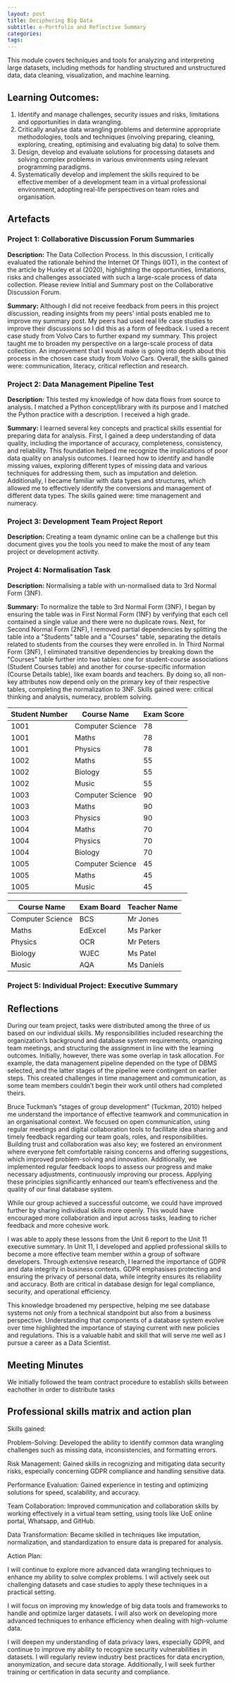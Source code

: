 ```yaml
---
layout: post
title: Deciphering Big Data
subtitle: e-Portfolio and Reflective Summary
categories: 
tags:
---
```

This module covers techniques and tools for analyzing and interpreting large datasets, including methods for handling structured and unstructured data, data cleaning, visualization, and machine learning.

## Learning Outcomes:
1. Identify and manage challenges, security issues and risks, limitations and opportunities in data wrangling.
2. Critically analyse data wrangling problems and determine appropriate methodologies, tools and techniques (involving preparing, cleaning, exploring, creating, optimising and evaluating big data) to solve them.
3. Design, develop and evaluate solutions for processing datasets and solving complex problems in various environments using relevant programming paradigms.
4. Systematically develop and implement the skills required to be effective member of a development team in a virtual professional environment, adopting real-life perspectives on team roles and organisation.

## Artefacts
### Project 1: Collaborative Discussion Forum Summaries 

<strong>Description:</strong> The Data Collection Process. In this discussion, I critically evaluated the rationale behind the Internet Of Things (IOT), in the context of the article by Huxley et al (2020), highlighting the opportunities, limitations, risks and challenges associated with such a large-scale process of data collection. Please review Initial and Summary post on the Collaborative Discussion Forum.

<strong>Summary:</strong> Although I did not receive feedback from peers in this project discussion, reading insights from my peers' intial posts enabled me to improve my summary post. My peers had used real life case studies to improve their discussions so I did this as a form of feedback. I used a recent case study from Volvo Cars to further expand my summary. This project taught me to broaden my perspective on a large-scale process of data collection. An improvement that I would make is going into depth about this process in the chosen case study from Volvo Cars. Overall, the skills gained were: communication, literacy, critical reflection and research.

### Project 2: Data Management Pipeline Test

<strong>Description:</strong> This tested my knowledge of how data flows from source to analysis. I matched a Python concept/library with its purpose and I matched the Python practice with a description. I received a high grade.

<strong>Summary:</strong> I learned several key concepts and practical skills essential for preparing data for analysis. First, I gained a deep understanding of data quality, including the importance of accuracy, completeness, consistency, and reliability. This foundation helped me recognize the implications of poor data quality on analysis outcomes. I learned how to identify and handle missing values, exploring different types of missing data and various techniques for addressing them, such as imputation and deletion. Additionally, I became familiar with data types and structures, which allowed me to effectively identify the conversions and management of different data types. The skills gained were: time management and numeracy.

### Project 3: Development Team Project Report
<strong>Description:</strong> 
Creating a team dynamic online can be a challenge but this document gives you the tools you need to make the most of any team project or development activity.

### Project 4: Normalisation Task

<strong>Description:</strong> Normalising a table with un-normalised data to 3rd Normal Form (3NF).

<strong>Summary:</strong> To normalize the table to 3rd Normal Form (3NF), I began by ensuring the table was in First Normal Form (1NF) by verifying that each cell contained a single value and there were no duplicate rows. Next, for Second Normal Form (2NF), I removed partial dependencies by splitting the table into a "Students" table and a "Courses" table, separating the details related to students from the courses they were enrolled in. In Third Normal Form (3NF), I eliminated transitive dependencies by breaking down the "Courses" table further into two tables: one for student-course associations (Student Courses table) and another for course-specific information (Course Details table), like exam boards and teachers. By doing so, all non-key attributes now depend only on the primary key of their respective tables, completing the normalization to 3NF. Skills gained were: critical thinking and analysis, numeracy, problem solving.


| Student Number| Course Name   | Exam Score    |
|---------------|---------------|---------------|
| 1001          | Computer Science|  78  |
| 1001          | Maths  | 78 |
| 1001          | Physics  | 78  |
| 1002          | Maths  | 55  |
| 1002          | Biology | 55  |
| 1002          | Music  | 55 |
| 1003          | Computer Science  | 90  |
| 1003          | Maths  | 90 |
| 1003          | Physics  | 90 |
| 1004          | Maths  | 70  |
| 1004          | Physics  | 70 |
| 1004          | Biology  | 70  |
| 1005          | Computer Science  | 45 |
| 1005          | Maths | 45  |
| 1005          | Music  | 45  |

| Course Name      | Exam Board      | Teacher Name      |
|---------------|---------------|---------------|
| Computer Science | BCS | Mr Jones |
| Maths | EdExcel  | Ms Parker  |
| Physics  | OCR | Mr Peters  |
| Biology  | WJEC  | Ms Patel  |
| Music | AQA  | Ms Daniels |

### Project 5: Individual Project: Executive Summary
## Reflections

During our team project, tasks were distributed among the three of us based on our individual skills. My responsibilities included researching the organization’s background and database system requirements, organizing team meetings, and structuring the assignment in line with the learning outcomes. Initially, however, there was some overlap in task allocation. For example, the data management pipeline depended on the type of DBMS selected, and the latter stages of the pipeline were contingent on earlier steps. This created challenges in time management and communication, as some team members couldn’t begin their work until others had completed theirs.

Bruce Tuckman’s “stages of group development” (Tuckman, 2010) helped me understand the importance of effective teamwork and communication in an organisational context. We focused on open communication, using regular meetings and digital collaboration tools to facilitate idea sharing and timely feedback regarding our team goals, roles, and responsibilities. Building trust and collaboration was also key; we fostered an environment where everyone felt comfortable raising concerns and offering suggestions, which improved problem-solving and innovation. Additionally, we implemented regular feedback loops to assess our progress and make necessary adjustments, continuously improving our process. Applying these principles significantly enhanced our team’s effectiveness and the quality of our final database system.

While our group achieved a successful outcome, we could have improved further by sharing individual skills more openly. This would have encouraged more collaboration and input across tasks, leading to richer feedback and more cohesive work.

I was able to apply these lessons from the Unit 6 report to the Unit 11 executive summary. In Unit 11, I developed and applied professional skills to become a more effective team member within a group of software developers. Through extensive research, I learned the importance of GDPR and data integrity in business contexts. GDPR emphasises protecting and ensuring the privacy of personal data, while integrity ensures its reliability and accuracy. Both are critical in database design for legal compliance, security, and operational efficiency.

This knowledge broadened my perspective, helping me see database systems not only from a technical standpoint but also from a business perspective. Understanding that components of a database system evolve over time highlighted the importance of staying current with new policies and regulations. This is a valuable habit and skill that will serve me well as I pursue a career as a Data Scientist.

## Meeting Minutes
We initially followed the team contract procedure to establish skills between eachother in order to distribute tasks

## Professional skills matrix and action plan

Skills gained:

Problem-Solving: Developed the ability to identify common data wrangling challenges such as missing data, inconsistencies, and formatting errors.

Risk Management: Gained skills in recognizing and mitigating data security risks, especially concerning GDPR compliance and handling sensitive data.

Performance Evaluation: Gained experience in testing and optimizing solutions for speed, scalability, and accuracy.

Team Collaboration: Improved communication and collaboration skills by working effectively in a virtual team setting, using tools like UoE online portal, Whatsapp, and GitHub.

Data Transformation: Became skilled in techniques like imputation, normalization, and standardization to ensure data is prepared for analysis.

Action Plan:

I will continue to explore more advanced data wrangling techniques to enhance my ability to solve complex problems. I will actively seek out challenging datasets and case studies to apply these techniques in a practical setting.

I will focus on improving my knowledge of big data tools and frameworks to handle and optimize larger datasets. I will also work on developing more advanced techniques to enhance efficiency when dealing with high-volume data.

I will deepen my understanding of data privacy laws, especially GDPR, and continue to improve my ability to recognize security vulnerabilities in datasets. I will regularly review industry best practices for data encryption, anonymization, and secure data storage. Additionally, I will seek further training or certification in data security and compliance.

